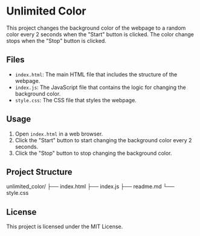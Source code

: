 # Unlimited Color

This project changes the background color of the webpage to a random color every 2 seconds when the "Start" button is clicked. The color change stops when the "Stop" button is clicked.

## Files

- `index.html`: The main HTML file that includes the structure of the webpage.
- `index.js`: The JavaScript file that contains the logic for changing the background color.
- `style.css`: The CSS file that styles the webpage.

## Usage

1. Open `index.html` in a web browser.
2. Click the "Start" button to start changing the background color every 2 seconds.
3. Click the "Stop" button to stop changing the background color.

## Project Structure

unlimited_color/ ├── index.html ├── index.js ├── readme.md └── style.css

## License

This project is licensed under the MIT License.
